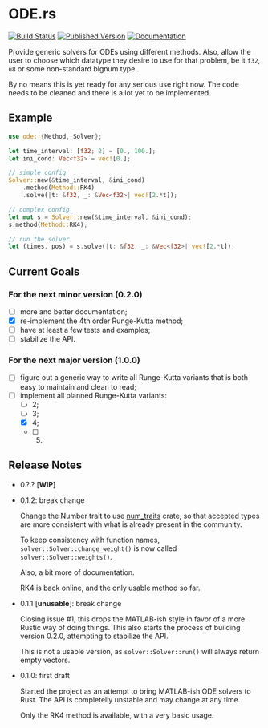 # ODE.rs

[![Build Status](https://travis-ci.org/DonRyuDragoni/ODE.rs.svg?branch=master)](https://travis-ci.org/DonRyuDragoni/ODE.rs)
[![Published Version](https://img.shields.io/crates/v/ode.svg)](https://crates.io/crates/ode)
[![Documentation](https://docs.rs/ode/badge.svg)](https://docs.rs/ode/)

Provide generic solvers for ODEs using different methods. Also, allow the user
to choose which datatype they desire to use for that problem, be it `f32`, `u8`
or some non-standard bignum type..

By no means this is yet ready for any serious use right now. The code needs to
be cleaned and there is a lot yet to be implemented.

## Example

```rust
use ode::{Method, Solver};

let time_interval: [f32; 2] = [0., 100.];
let ini_cond: Vec<f32> = vec![0.];

// simple config
Solver::new(&time_interval, &ini_cond)
    .method(Method::RK4)
    .solve(|t: &f32, _: &Vec<f32>| vec![2.*t]);

// complex config
let mut s = Solver::new(&time_interval, &ini_cond);
s.method(Method::RK4);

// run the solver
let (times, pos) = s.solve(|t: &f32, _: &Vec<f32>| vec![2.*t]);
```

## Current Goals

### For the next minor version (0.2.0)

- [ ] more and better documentation;
- [x] re-implement the 4th order Runge-Kutta method;
- [ ] have at least a few tests and examples;
- [ ] stabilize the API.

### For the next major version (1.0.0)

- [ ] figure out a generic way to write all Runge-Kutta variants that is both
  easy to maintain and clean to read;
- [ ] implement all planned Runge-Kutta variants:
  - [ ] 2;
  - [ ] 3;
  - [x] 4;
  - [ ] 5.

## Release Notes

- 0.?.? [**WIP**]

- 0.1.2: break change

    Change the Number trait to
    use [num_traits](https://crates.io/crates/num-traits) crate, so that
    accepted types are more consistent with what is already present in the
    community.

    To keep consistency with function names, `solver::Solver::change_weight()`
    is now called `solver::Solver::weights()`.

    Also, a bit more of documentation.

    RK4 is back online, and the only usable method so far.

- 0.1.1 [**unusable**]: break change

    Closing issue #1, this drops the MATLAB-ish style in favor of a more Rustic
    way of doing things. This also starts the process of building version 0.2.0,
    attempting to stabilize the API.

    This is not a usable version, as `solver::Solver::run()` will always return
    empty vectors.

- 0.1.0: first draft

    Started the project as an attempt to bring MATLAB-ish ODE solvers to
    Rust. The API is completelly unstable and may change at any time.

    Only the RK4 method is available, with a very basic usage.
